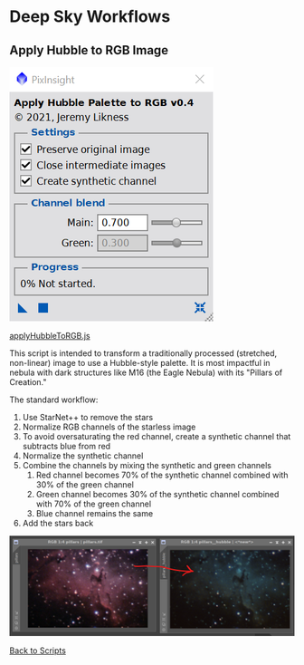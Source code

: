 # Deep Sky Workflows

## Apply Hubble to RGB Image

![Hubble dialog](./images/hubbledialog.png)

[applyHubbleToRGB.js](../applyHubbleToRGB.js)

This script is intended to transform a traditionally processed (stretched, non-linear) image to use a Hubble-style palette. It is most impactful in nebula with dark structures like M16 (the Eagle Nebula) with its "Pillars of Creation."

The standard workflow:

1. Use StarNet++ to remove the stars 
2. Normalize RGB channels of the starless image
3. To avoid oversaturating the red channel, create a synthetic channel that subtracts blue from red
4. Normalize the synthetic channel
5. Combine the channels by mixing the synthetic and green channels
   1. Red channel becomes 70% of the synthetic channel combined with 30% of the green channel
   2. Green channel becomes 30% of the synthetic channel combined with 70% of the green channel
   3. Blue channel remains the same
6. Add the stars back

![Hubble Palette Example](./images/pillars.png)

[Back to Scripts](../README.md)